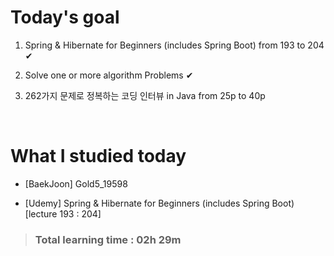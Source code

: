 # Today's goal

1. Spring & Hibernate for Beginners (includes Spring Boot) from 193 to 204 ✔

2. Solve one or more algorithm Problems ✔

3. 262가지 문제로 정복하는 코딩 인터뷰 in Java from 25p to 40p

<br>

# What I studied today

* [BaekJoon] Gold5_19598

* [Udemy] Spring & Hibernate for Beginners (includes Spring Boot) [lecture 193 : 204]

><h3>Total learning time : 02h 29m</h3>